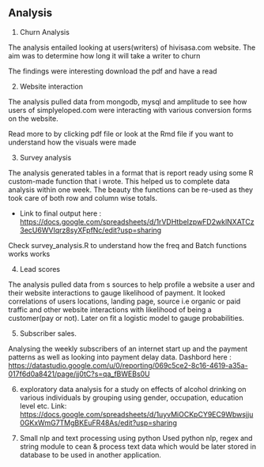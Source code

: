 ## Analysis

1. Churn Analysis

The analysis entailed looking at users(writers) of hivisasa.com website. The aim was to determine how long it will take a writer to churn

The findings were interesting download the pdf and have a read


2. Website interaction

The analysis pulled data from mongodb, mysql and amplitude to see how users of simplyeloped.com were interacting with various conversion forms on the website.

Read more to by clicking pdf file or look at the Rmd file if you want to understand how the visuals were made

3. Survey analysis

The analysis generated tables in a format that is report ready using some R custom-made function that i wrote. This helped us to complete data 
analysis within one week. The beauty the functions can be re-used as they took care of both row and column wise totals.

* Link to final output here : https://docs.google.com/spreadsheets/d/1rVDHtbeIzpwFD2wklNXATCz3ecU6WVIqrz8syXFpfNc/edit?usp=sharing

Check survey_analysis.R to understand how the freq and Batch functions works works

4. Lead scores 

The analysis pulled data from s sources to help profile a website a user and their website interactions to gauge likelihood of payment. It looked
correlations of users locations, landing page, source i.e organic or paid traffic and other website interactions with likelihood of being a customer(pay or not). Later on fit a logistic model to gauge probabilities.

5. Subscriber sales. 

Analysing the weekly subscribers of an internet start up and the payment patterns as well as looking into payment delay data.
Dashbord here : https://datastudio.google.com/u/0/reporting/069c5ce2-8c16-4619-a35a-017f6d0a8421/page/jj0tC?s=qa_fBWEBs0U

6. exploratory data analysis for a study on effects of alcohol drinking on various individuals by grouping using gender, occupation, education level etc.
Link: https://docs.google.com/spreadsheets/d/1uyvMiOCKpCY9EC9Wbwsjju0GKxWmG7TMgBKEuFR48As/edit?usp=sharing

7. Small nlp and text processing using python
Used python nlp, regex and string module to cean & process text data which would be later stored in database to be used in another application.




